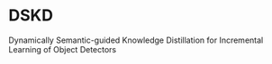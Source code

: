 # DSKD
Dynamically Semantic-guided Knowledge Distillation for Incremental Learning of Object Detectors
